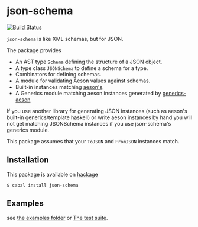 # json-schema

[![Build Status](https://travis-ci.org/silkapp/json-schema.svg?branch=master)](https://travis-ci.org/silkapp/json-schema)

`json-schema` is like XML schemas, but for JSON.

The package provides

* An AST type `Schema` defining the structure of a JSON object.
* A type class `JSONSchema` to define a schema for a type.
* Combinators for defining schemas.
* A module for validating Aeson values against schemas.
* Built-in instances matching [aeson's](http://hackage.haskell.org/package/aeson).
* A Generics module matching aeson instances generated by [generics-aeson](http://hackage.haskell.org/package/generic-aeson)

If you use another library for generating JSON instances (such as aeson's built-in generics/template haskell) or write aeson instances by hand you will not get matching JSONSchema instances if you use json-schema's generics module.

This package assumes that your `ToJSON` and `FromJSON` instances match.

## Installation

This package is available on [hackage](http://hackage.haskell.org/package/json-schema)

```shell
$ cabal install json-schema
```

## Examples

see [the examples folder](https://github.com/silkapp/json-schema/blob/master/examples/Example.hs) or [The test suite](https://github.com/silkapp/json-schema/tree/master/tests).
